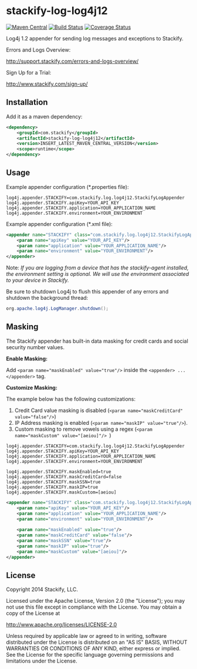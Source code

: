 # stackify-log-log4j12

[![Maven Central](https://img.shields.io/maven-central/v/com.stackify/stackify-log-log4j12.svg)](http://mvnrepository.com/artifact/com.stackify/stackify-log-log4j12)
[![Build Status](https://travis-ci.org/stackify/stackify-log-log4j12.png)](https://travis-ci.org/stackify/stackify-log-log4j12)
[![Coverage Status](https://coveralls.io/repos/stackify/stackify-log-log4j12/badge.png?branch=master)](https://coveralls.io/r/stackify/stackify-log-log4j12?branch=master)

Log4j 1.2 appender for sending log messages and exceptions to Stackify.

Errors and Logs Overview:

http://support.stackify.com/errors-and-logs-overview/

Sign Up for a Trial:

http://www.stackify.com/sign-up/

## Installation

Add it as a maven dependency:
```xml
<dependency>
    <groupId>com.stackify</groupId>
    <artifactId>stackify-log-log4j12</artifactId>
    <version>INSERT_LATEST_MAVEN_CENTRAL_VERSION</version>
    <scope>runtime</scope>
</dependency>
```

## Usage

Example appender configuration (*.properties file):
```properties
log4j.appender.STACKIFY=com.stackify.log.log4j12.StackifyLogAppender
log4j.appender.STACKIFY.apiKey=YOUR_API_KEY
log4j.appender.STACKIFY.application=YOUR_APPLICATION_NAME
log4j.appender.STACKIFY.environment=YOUR_ENVIRONMENT
```

Example appender configuration (*.xml file):
```xml
<appender name="STACKIFY" class="com.stackify.log.log4j12.StackifyLogAppender">
    <param name="apiKey" value="YOUR_API_KEY"/>
    <param name="application" value="YOUR_APPLICATION_NAME"/>
    <param name="environment" value="YOUR_ENVIRONMENT"/>  
</appender>
```

Note: *If you are logging from a device that has the stackify-agent installed, the environment setting is optional. We will use the environment associated to your device in Stackify.*

Be sure to shutdown Log4j to flush this appender of any errors and shutdown the background thread:
```java
org.apache.log4j.LogManager.shutdown();
```


## Masking 

The Stackify appender has built-in data masking for credit cards and social security number values.

**Enable Masking:**

Add `<param name="maskEnabled" value="true"/>` inside the `<appender> ... </appender>` tag.

**Customize Masking:**

The example below has the following customizations: 

1. Credit Card value masking is disabled (`<param name="maskCreditCard" value="false"/>`)
2. IP Address masking is enabled (`<param name="maskIP" value="true"/>`).
3. Custom masking to remove vowels using a regex (`<param name="maskCustom" value="[aeiou]"/> `)

```properties
log4j.appender.STACKIFY=com.stackify.log.log4j12.StackifyLogAppender
log4j.appender.STACKIFY.apiKey=YOUR_API_KEY
log4j.appender.STACKIFY.application=YOUR_APPLICATION_NAME
log4j.appender.STACKIFY.environment=YOUR_ENVIRONMENT
 
log4j.appender.STACKIFY.maskEnabled=true
log4j.appender.STACKIFY.maskCreditCard=false
log4j.appender.STACKIFY.maskSSN=true
log4j.appender.STACKIFY.maskIP=true
log4j.appender.STACKIFY.maskCustom=[aeiou]
```
 
```xml
<appender name="STACKIFY" class="com.stackify.log.log4j12.StackifyLogAppender">
    <param name="apiKey" value="YOUR_API_KEY"/>
    <param name="application" value="YOUR_APPLICATION_NAME"/>
    <param name="environment" value="YOUR_ENVIRONMENT"/>
      
    <param name="maskEnabled" value="true"/>
    <param name="maskCreditCard" value="false"/>
    <param name="maskSSN" value="true"/>
    <param name="maskIP" value="true"/>
    <param name="maskCustom" value="[aeiou]"/> 
</appender>
```


## License

Copyright 2014 Stackify, LLC.

Licensed under the Apache License, Version 2.0 (the "License");
you may not use this file except in compliance with the License.
You may obtain a copy of the License at

   http://www.apache.org/licenses/LICENSE-2.0

Unless required by applicable law or agreed to in writing, software
distributed under the License is distributed on an "AS IS" BASIS,
WITHOUT WARRANTIES OR CONDITIONS OF ANY KIND, either express or implied.
See the License for the specific language governing permissions and
limitations under the License.
